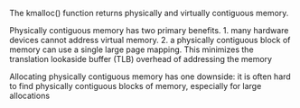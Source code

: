 The kmalloc() function returns physically and virtually contiguous memory.

Physically contiguous memory has two primary benefits.
        1.  many hardware devices cannot address virtual memory.
        2.      a physically contiguous block of memory can use a single large page mapping. This minimizes the translation lookaside buffer (TLB) overhead of addressing the memory

Allocating physically contiguous memory has one downside: it is often hard to find physically contiguous blocks of memory, especially for large allocations

